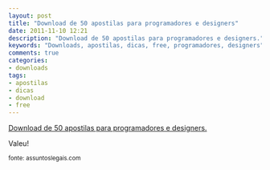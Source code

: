 ```yaml
---
layout: post
title: "Download de 50 apostilas para programadores e designers"
date: 2011-11-10 12:21
description: "Download de 50 apostilas para programadores e designers."
keywords: "Downloads, apostilas, dicas, free, programadores, designers"
comments: true
categories:
- downloads
tags:
- apostilas
- dicas
- download
- free
---
```


<a href="http://assuntoslegais.com/50-apostilas-para-programadores-designers-e-blogueiros/">Download de 50 apostilas para programadores e designers.</a>

Valeu!

<small>fonte: assuntoslegais.com</small>